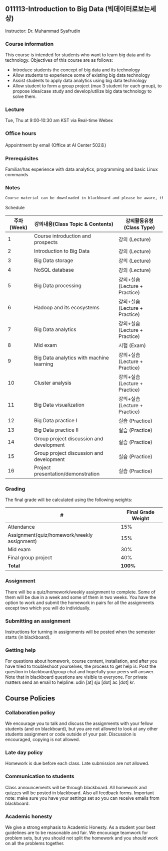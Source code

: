 ## 011113-Introduction to Big Data (빅데이터로보는세상)

Instructor: Dr. Muhammad Syafrudin

### Course information

This course is intended for students who want to learn big data and its technology. Objectives of this course are as follows:
- Introduce students the concept of big data and its technology
- Allow students to experience some of existing big data technology
- Assist students to apply data analytics using big data technology
- Allow student to form a group project (max 3 student for each group), to propose idea/case
study and develop/utilize big data technology to solve them.

### Lecture

Tue, Thu at 9:00‐10:30 am KST via Real-time Webex

### Office hours

Appointment by email (Office at AI Center 502호)

### Prerequisites

Familiar/has experience with data analytics, programming and basic Linux commands

### Notes

```markdown
Course material can be downloaded in blackboard and please be aware, that we will not publicly release the homework assignments this year.
```


Schedule

| 주차(Week)|	강의내용(Class Topic & Contents)|	강의활동유형(Class Type)|
| ------------- | ------------- | ------------- |
| 1	|Course introduction and prospects	| 강의 (Lecture)|
| 2	|Introduction to Big Data |강의 (Lecture)|
| 3	|Big Data storage|	강의 (Lecture)|
| 4	|NoSQL database|	강의 (Lecture)|
| 5	|Big Data processing|	강의+실습 (Lecture + Practice)|
| 6	|Hadoop and its ecosystems|	강의+실습 (Lecture + Practice)|
| 7	|Big Data analytics|	강의+실습 (Lecture + Practice)|
| 8 |Mid exam	|	시험 (Exam)|
| 9	|Big Data analytics with machine learning|	강의+실습 (Lecture + Practice)|
| 10	|Cluster analysis|	강의+실습 (Lecture + Practice)|
| 11	|Big Data visualization|	강의+실습 (Lecture + Practice)|
| 12	|Big Data practice I|	실습 (Practice)|
| 13	|Big Data practice II|	실습 (Practice)|
| 14	|Group project discussion and development|	실습 (Practice)|
| 15	|Group project discussion and development|	실습 (Practice)|
| 16	|Project presentation/demonstration|	실습 (Practice)|


### Grading

The final grade will be calculated using the following weights:

| # | Final Grade Weight |
| ------------- | ------------- |
| Attendance | 15% |
| Assignment(quiz/homework/weekly assignment) | 15% |
| Mid exam | 30% |
| Final group project | 40% |
| **Total** | **100%** |

### Assignment

There will be a quiz/homework/weekly assignment to complete. Some of them will be due in a week and some of them in two weeks. You have the option to work and submit the homework in pairs for all the assignments except two which you will do individually.

### Submitting an assignment

Instructions for turning in assignments will be posted when the semester starts (in blackboard).

### Getting help

For questions about homework, course content, installation, and after you have tried to troubleshoot yourselves, the process to get help is:
Post the question in blackboard/group chat and hopefully your peers will answer. Note that in blackboard questions are visible to everyone.
For private matters send an email to helpline: udin [at] sju [dot] ac [dot] kr.
## Course Policies

### Collaboration policy

We encourage you to talk and discuss the assignments with your fellow students (and on blackboard), but you are not allowed to look at any other students assignment or code outside of your pair. Discussion is encouraged, copying is not allowed.

### Late day policy

Homework is due before each class. Late submission are not allowed.

### Communication to students

Class announcements will be through blackboard. All homework and quizzes will be posted in blackboard. Also all feedback forms. Important note: make sure you have your settings set so you can receive emails from blackboard.

### Academic honesty

We give a strong emphasis to Academic Honesty. As a student your best guidelines are to be reasonable and fair. We encourage teamwork for problem sets, but you should not split the homework and you should work on all the problems together.
